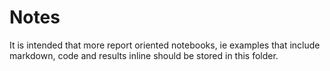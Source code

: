# Notes

It is intended that more report oriented notebooks, ie examples that include markdown, code and results inline should be stored in this folder.
